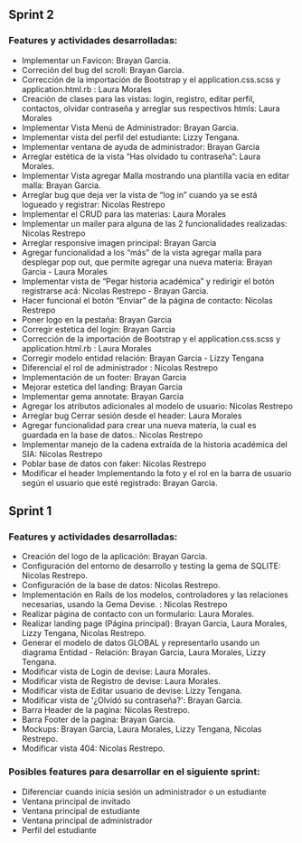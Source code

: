 ## Sprint 2

### Features y actividades desarrolladas:

* Implementar un Favicon: Brayan Garcia.
* Correción del bug del scroll: Brayan Garcia.
* Corrección de la importación de Bootstrap y el application.css.scss y application.html.rb : Laura Morales
* Creación de clases para las vistas: login, registro, editar perfil, contactos, olvidar contraseña y arreglar sus respectivos htmls: Laura Morales 
* Implementar Vista Menú de Administrador: Brayan Garcia.
* Implementar vista del perfil del estudiante: Lizzy Tengana.
* Implementar ventana de ayuda de administrador: Brayan Garcia
* Arreglar estética de la vista “Has olvidado tu contraseña”: Laura Morales.
* Implementar Vista agregar Malla mostrando una plantilla vacía en editar malla: Brayan Garcia.
* Arreglar bug que deja ver la vista de “log in” cuando ya se está logueado y registrar: Nicolas Restrepo
* Implementar el CRUD para las materias: Laura Morales
* Implementar un mailer para alguna de las 2 funcionalidades realizadas: Nicolas Restrepo
* Arreglar responsive imagen principal: Brayan Garcia
* Agregar funcionalidad a los “más” de la vista agregar malla para desplegar pop out, que permite agregar una nueva materia: Brayan Garcia - Laura Morales
* Implementar vista de “Pegar historia académica” y redirigir el botón registrarse acá: Nicolas Restrepo - Brayan Garcia.
* Hacer funcional el botón “Enviar” de la página de contacto: Nicolas Restrepo
* Poner logo en la pestaña: Brayan Garcia
* Corregir estetica del login: Brayan Garcia
* Corrección de la importación de Bootstrap y el application.css.scss y application.html.rb : Laura Morales
* Corregir modelo entidad relación: Brayan Garcia - Lizzy Tengana
* Diferencial el rol de administrador : Nicolas Restrepo
* Implementación de un footer: Brayan Garcia
* Mejorar estetica del landing: Brayan Garcia
* Implementar gema annotate: Brayan Garcia
* Agregar los atributos adicionales al modelo de usuario: Nicolas Restrepo
* Arreglar bug Cerrar sesión desde el header: Laura Morales
* Agregar funcionalidad para crear una nueva materia, la cual es guardada en la base de datos.: Nicolas Restrepo
* Implementar manejo de la cadena extraída de la historia académica del SIA: Nicolas Restrepo
* Poblar base de datos con faker: Nicolas Restrepo
* Modificar el header Implementando la foto y el rol en la barra de usuario según el usuario que esté registrado: Brayan Garcia.

## Sprint 1

### Features y actividades desarrolladas:

* Creación del logo de la aplicación: Brayan Garcia.
* Configuración del entorno de desarrollo y testing la gema de SQLITE: Nicolas Restrepo.
* Configuración de la base de datos: Nicolas Restrepo.
* Implementación en Rails de los modelos, controladores y las relaciones necesarias, usando la Gema Devise. : Nicolas Restrepo
* Realizar  página de contacto con un formulario: Laura Morales.
* Realizar landing page (Página principal): Brayan Garcia, Laura Morales, Lizzy Tengana, Nicolas Restrepo.
* Generar el modelo de datos GLOBAL y representarlo usando un diagrama Entidad - Relación: Brayan Garcia, Laura Morales, Lizzy Tengana.
* Modificar vista de Login de devise: Laura Morales.
* Modificar vista de Registro de devise: Laura Morales.
* Modificar vista de Editar usuario de devise: Lizzy Tengana.
* Modificar vista de '¿Olvidó su contraseña?': Brayan Garcia.
* Barra Header de la pagina: Nicolas Restrepo.
* Barra Footer de la pagina: Brayan Garcia.
* Mockups: Brayan Garcia, Laura Morales, Lizzy Tengana, Nicolas Restrepo.
* Modificar vista 404: Nicolas Restrepo.

### Posibles features para desarrollar en el siguiente sprint: 

* Diferenciar cuando inicia sesión un administrador o un estudiante
* Ventana principal de invitado
* Ventana principal de estudiante
* Ventana principal de administrador
* Perfil del estudiante